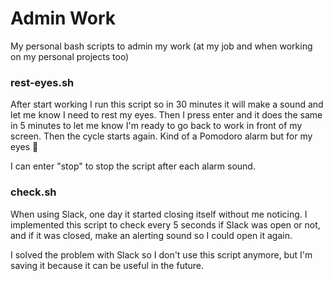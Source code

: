 # Admin Work

My personal bash scripts to admin my work (at my job and when working on my personal projects too)

### rest-eyes.sh

After start working I run this script so in 30 minutes it will make a sound and let me know I need to rest my eyes. Then I press enter and it does the same in 5 minutes to let me know I'm ready to go back to work in front of my screen. Then the cycle starts again. Kind of a Pomodoro alarm but for my eyes :eyes:

I can enter "stop" to stop the script after each alarm sound.

### check.sh

When using Slack, one day it started closing itself without me noticing. I implemented this script to check every 5 seconds if Slack was open or not, and if it was closed, make an alerting sound so I could open it again.

I solved the problem with Slack so I don't use this script anymore, but I'm saving it because it can be useful in the future.